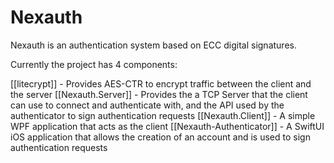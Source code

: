# Nexauth
Nexauth is an authentication system based on ECC digital signatures. 

Currently the project has 4 components:

[[litecrypt]] - Provides AES-CTR to encrypt traffic between the client and the server
[[Nexauth.Server]] - Provides the a TCP Server that the client can use to connect and authenticate with, and the API used by the authenticator to sign authentication requests
[[Nexauth.Client]] - A simple WPF application that acts as the client
[[Nexauth-Authenticator]] - A SwiftUI iOS application that allows the creation of an account and is used to sign authentication requests